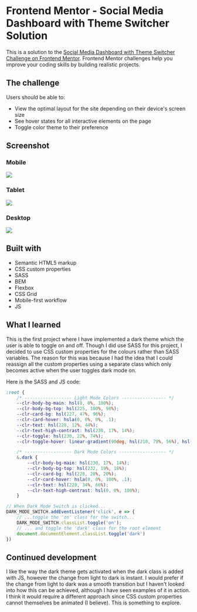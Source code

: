 # Frontend Mentor - Social Media Dashboard with Theme Switcher Solution

This is a solution to the [Social Media Dashboard with Theme Switcher Challenge on Frontend Mentor](https://www.frontendmentor.io/challenges/social-media-dashboard-with-theme-switcher-6oY8ozp_H). Frontend Mentor challenges help you improve your coding skills by building realistic projects. 


## The challenge

Users should be able to:

- View the optimal layout for the site depending on their device's screen size
- See hover states for all interactive elements on the page
- Toggle color theme to their preference

## Screenshot

### Mobile
![](screenshot-mobile.jpg)

### Tablet
![](screenshot-tablet.jpg)

### Desktop
![](screenshot-desktop.jpg)


## Built with

- Semantic HTML5 markup
- CSS custom properties
- SASS
- BEM
- Flexbox
- CSS Grid
- Mobile-first workflow
- JS

## What I learned

This is the first project where I have implemented a dark theme which the user is able to toggle on and off. Though I did use SASS for this project, I decided to use CSS custom properties for the colours rather than SASS variables. The reason for this was because I had the idea that I could reassign all the custom properties using a separate class which only becomes active when the user toggles dark mode on.

Here is the SASS and JS code:
```css
:root {
    /* ------------------ Light Mode Colors ----------------- */
    --clr-body-bg-main: hsl(0, 0%, 100%);
    --clr-body-bg-top: hsl(225, 100%, 98%);
    --clr-card-bg: hsl(227, 47%, 96%);
    --clr-card-hover: hsla(0, 0%, 0%, .1);
    --clr-text: hsl(228, 12%, 44%);
    --clr-text-high-contrast: hsl(230, 17%, 14%);
    --clr-toggle: hsl(230, 22%, 74%);
    --clr-toggle-hover: linear-gradient(90deg, hsl(210, 78%, 56%), hsl(146, 68%, 55%)) border-box;

    /* ------------------ Dark Mode Colors ------------------ */
    &.dark {
        --clr-body-bg-main: hsl(230, 17%, 14%);
        --clr-body-bg-top: hsl(232, 19%, 18%);
        --clr-card-bg: hsl(228, 28%, 20%);
        --clr-card-hover: hsla(0, 0%, 100%, .1);
        --clr-text: hsl(228, 34%, 66%);
        --clr-text-high-contrast: hsl(0, 0%, 100%);
    }
```
```js
// When Dark Mode Switch is clicked...
DARK_MODE_SWITCH.addEventListener('click', e => {
    // ...toggle the 'on' class for the switch...
    DARK_MODE_SWITCH.classList.toggle('on');
    // ... and toggle the 'dark' class for the root element
    document.documentElement.classList.toggle('dark')
})
```

## Continued development

I like the way the dark theme gets activated when the dark class is added with JS, however the change from light to dark is instant. I would prefer if the change from light to dark was a smooth transition but I haven't looked into how this can be achieved, although I have seen examples of it in action. I think it would require a different approach since CSS custom properties cannot themselves be animated (I believe). This is something to explore.